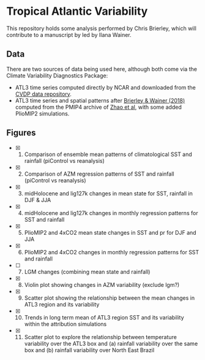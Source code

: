 # Tropical Atlantic Variability
This repository holds some analysis performed by Chris Brierley, which will contribute to a manuscript by led by Ilana Wainer.

## Data

There are two sources of data being used here, although both come via the Climate Variability Diagnostics Package:
  - ATL3 time series computed directly by NCAR and downloaded from the [CVDP data repository](https://www.cesm.ucar.edu/projects/cvdp/data-repository).
  - ATL3 time series and spatial patterns after [Brierley & Wainer (2018)](https://cp.copernicus.org/articles/14/1377/2018/) computed from the PMIP4 archive of [Zhao et al](https://gmd.copernicus.org/articles/15/2475/2022/gmd-15-2475-2022.html), with some added PlioMIP2 simulations.


## Figures
- [X] 1. Comparison of ensemble mean patterns of climatological SST and rainfall (piControl vs reanalysis)
- [X] 2. Comparison of AZM regression patterns of SST and rainfall (piControl vs reanalysis)
- [X] 3. midHolocene and lig127k changes in mean state for SST, rainfall in DJF & JJA
- [X] 4. midHolocene and lig127k changes in monthly regression patterns for SST and rainfall
- [X] 5. PlioMIP2 and 4xCO2 mean state changes in SST and pr for DJF and JJA
- [X] 6. PlioMIP2 and 4xCO2 changes in monthly regression patterns for SST and rainfall
- [ ] 7. LGM changes (combining mean state and rainfall)
- [X] 8. Violin plot showing changes in AZM variability (exclude lgm?)
- [X] 9. Scatter plot showing the relationship between the mean changes in ATL3 region and its variability
- [X] 10. Trends in long term mean of ATL3 region SST and its variability within the attribution simulations
- [X] 11. Scatter plot to explore the relationship between temperature variability over the ATL3 box and (a) rainfall variability over the same box and (b) rainfall variability over North East Brazil 